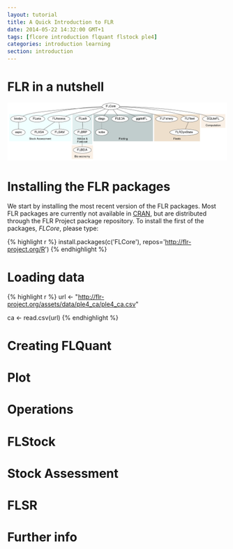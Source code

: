 ```yaml
---
layout: tutorial
title: A Quick Introduction to FLR
date: 2014-05-22 14:32:00 GMT+1
tags: [flcore introduction flquant flstock ple4]
categories: introduction learning
section: introduction
---
```


# FLR in a nutshell

[![FLR packages](/assets/diagrams/flrpkgs.png)](/assets/diagrams/flrpkgs.png)

# Installing the FLR packages

We start by installing the most recent version of the FLR packages. Most FLR packages are currently not available in [CRAN](http://cran.r-project.org), but are distributed through the FLR Project package repository. To install the first of the packages, *FLCore*, please type:


{% highlight r %}
install.packages(c('FLCore'), repos='http://flr-project.org/R')
{% endhighlight %}

# Loading data

{% highlight r %}
url <- "http://flr-project.org/assets/data/ple4_ca/ple4_ca.csv"

ca <- read.csv(url)
{% endhighlight %}

# Creating FLQuant

# Plot

# Operations

# FLStock

# Stock Assessment

# FLSR

# Further info
